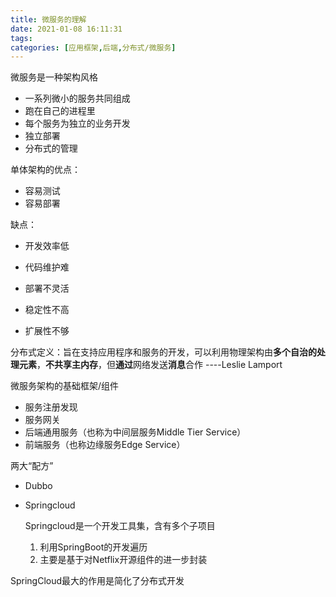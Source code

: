 ```yaml
---
title: 微服务的理解
date: 2021-01-08 16:11:31
tags: 
categories: [应用框架,后端,分布式/微服务]
---
```


微服务是一种架构风格

- 一系列微小的服务共同组成
- 跑在自己的进程里
- 每个服务为独立的业务开发
- 独立部署
- 分布式的管理



单体架构的优点：

- 容易测试
- 容易部署

缺点：

- 开发效率低
- 代码维护难
- 部署不灵活

- 稳定性不高
- 扩展性不够



分布式定义：旨在支持应用程序和服务的开发，可以利用物理架构由**多个自治的处理元素**，**不共享主内存**，但**通过**网络发送**消息**合作           ----Leslie Lamport



微服务架构的基础框架/组件

- 服务注册发现
- 服务网关
- 后端通用服务（也称为中间层服务Middle Tier Service）
- 前端服务（也称边缘服务Edge Service）



两大“配方”

- Dubbo

- Springcloud

  Springcloud是一个开发工具集，含有多个子项目

  1. 利用SpringBoot的开发遍历
  2. 主要是基于对Netflix开源组件的进一步封装

SpringCloud最大的作用是简化了分布式开发